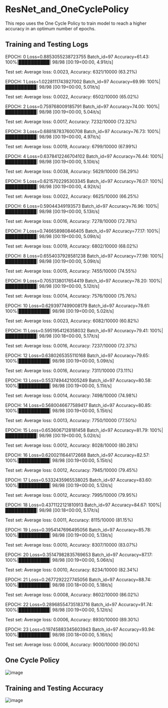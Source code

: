 # ResNet_and_OneCyclePolicy
This repo uses the One Cycle Policy to train model to reach a higher accuracy in an optimum number of epochs.

## Training and Testing Logs
EPOCH: 0
Loss=0.8853055238723755 Batch_id=97 Accuracy=61.43: 100%|██████████| 98/98 [00:19<00:00,  4.91it/s]

Test set: Average loss: 0.0023, Accuracy: 6321/10000 (63.21%)

EPOCH: 1
Loss=1.0228111743927002 Batch_id=97 Accuracy=69.99: 100%|██████████| 98/98 [00:19<00:00,  5.01it/s]

Test set: Average loss: 0.0022, Accuracy: 6502/10000 (65.02%)

EPOCH: 2
Loss=0.759768009185791 Batch_id=97 Accuracy=74.00: 100%|██████████| 98/98 [00:19<00:00,  5.04it/s]

Test set: Average loss: 0.0017, Accuracy: 7232/10000 (72.32%)

EPOCH: 3
Loss=0.688187837600708 Batch_id=97 Accuracy=76.73: 100%|██████████| 98/98 [00:19<00:00,  4.97it/s]

Test set: Average loss: 0.0019, Accuracy: 6799/10000 (67.99%)

EPOCH: 4
Loss=0.6378412246704102 Batch_id=97 Accuracy=76.44: 100%|██████████| 98/98 [00:19<00:00,  5.10it/s]

Test set: Average loss: 0.0038, Accuracy: 5629/10000 (56.29%)

EPOCH: 5
Loss=0.6215702295303345 Batch_id=97 Accuracy=76.07: 100%|██████████| 98/98 [00:19<00:00,  4.92it/s]

Test set: Average loss: 0.0022, Accuracy: 6625/10000 (66.25%)

EPOCH: 6
Loss=0.59044349193573 Batch_id=97 Accuracy=76.96: 100%|██████████| 98/98 [00:19<00:00,  5.13it/s]

Test set: Average loss: 0.0016, Accuracy: 7278/10000 (72.78%)

EPOCH: 7
Loss=0.746658980846405 Batch_id=97 Accuracy=77.17: 100%|██████████| 98/98 [00:19<00:00,  5.09it/s]

Test set: Average loss: 0.0019, Accuracy: 6802/10000 (68.02%)

EPOCH: 8
Loss=0.6554037928581238 Batch_id=97 Accuracy=77.98: 100%|██████████| 98/98 [00:19<00:00,  5.09it/s]

Test set: Average loss: 0.0015, Accuracy: 7455/10000 (74.55%)

EPOCH: 9
Loss=0.7053138017654419 Batch_id=97 Accuracy=78.20: 100%|██████████| 98/98 [00:19<00:00,  5.12it/s]

Test set: Average loss: 0.0014, Accuracy: 7576/10000 (75.76%)

EPOCH: 10
Loss=0.6293977499008179 Batch_id=97 Accuracy=78.61: 100%|██████████| 98/98 [00:19<00:00,  5.02it/s]

Test set: Average loss: 0.0023, Accuracy: 6082/10000 (60.82%)

EPOCH: 11
Loss=0.5951954126358032 Batch_id=97 Accuracy=79.41: 100%|██████████| 98/98 [00:18<00:00,  5.17it/s]

Test set: Average loss: 0.0016, Accuracy: 7237/10000 (72.37%)

EPOCH: 12
Loss=0.6380265355110168 Batch_id=97 Accuracy=79.65: 100%|██████████| 98/98 [00:19<00:00,  5.09it/s]

Test set: Average loss: 0.0016, Accuracy: 7311/10000 (73.11%)

EPOCH: 13
Loss=0.5537494421005249 Batch_id=97 Accuracy=80.58: 100%|██████████| 98/98 [00:19<00:00,  5.11it/s]

Test set: Average loss: 0.0014, Accuracy: 7498/10000 (74.98%)

EPOCH: 14
Loss=0.5680046677589417 Batch_id=97 Accuracy=80.85: 100%|██████████| 98/98 [00:19<00:00,  5.15it/s]

Test set: Average loss: 0.0013, Accuracy: 7750/10000 (77.50%)

EPOCH: 15
Loss=0.6536067128181458 Batch_id=97 Accuracy=81.79: 100%|██████████| 98/98 [00:19<00:00,  5.02it/s]

Test set: Average loss: 0.0012, Accuracy: 8028/10000 (80.28%)

EPOCH: 16
Loss=0.6200211644172668 Batch_id=97 Accuracy=82.57: 100%|██████████| 98/98 [00:19<00:00,  5.15it/s]

Test set: Average loss: 0.0012, Accuracy: 7945/10000 (79.45%)

EPOCH: 17
Loss=0.5332435965538025 Batch_id=97 Accuracy=83.60: 100%|██████████| 98/98 [00:19<00:00,  5.12it/s]

Test set: Average loss: 0.0012, Accuracy: 7995/10000 (79.95%)

EPOCH: 18
Loss=0.4371122121810913 Batch_id=97 Accuracy=84.67: 100%|██████████| 98/98 [00:18<00:00,  5.17it/s]

Test set: Average loss: 0.0011, Accuracy: 8115/10000 (81.15%)

EPOCH: 19
Loss=0.3954147696495056 Batch_id=97 Accuracy=85.78: 100%|██████████| 98/98 [00:19<00:00,  5.13it/s]

Test set: Average loss: 0.0010, Accuracy: 8307/10000 (83.07%)

EPOCH: 20
Loss=0.35147982835769653 Batch_id=97 Accuracy=87.17: 100%|██████████| 98/98 [00:19<00:00,  5.06it/s]

Test set: Average loss: 0.0010, Accuracy: 8234/10000 (82.34%)

EPOCH: 21
Loss=0.2677292227745056 Batch_id=97 Accuracy=88.74: 100%|██████████| 98/98 [00:18<00:00,  5.18it/s]

Test set: Average loss: 0.0008, Accuracy: 8602/10000 (86.02%)

EPOCH: 22
Loss=0.28968554735183716 Batch_id=97 Accuracy=91.74: 100%|██████████| 98/98 [00:19<00:00,  5.12it/s]

Test set: Average loss: 0.0006, Accuracy: 8930/10000 (89.30%)

EPOCH: 23
Loss=0.19745883345603943 Batch_id=97 Accuracy=93.94: 100%|██████████| 98/98 [00:18<00:00,  5.16it/s]

Test set: Average loss: 0.0006, Accuracy: 9000/10000 (90.00%)

## One Cycle Policy
![image](https://github.com/iris-kurapaty/ResNet_and_OneCyclePolicy/assets/52544352/6d6f710d-46af-45bb-8655-dc7a3d637171)

## Training and Testing Accuracy
![image](https://github.com/iris-kurapaty/ResNet_and_OneCyclePolicy/assets/52544352/e0f5a856-78bd-4eaa-8f2c-efee6fd78053)



